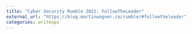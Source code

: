 ```yaml
---
title: "Cyber Security Rumble 2021: FollowTheLeader"
external_url: "https://blog.martinwagner.co/rumble/#followtheleader"
categories: writeups
---
```


